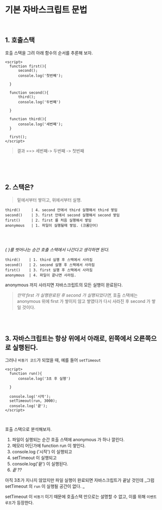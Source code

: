 # 기본 자바스크립트 문법

<br/>

## 1. 호출스택

호출 스택을 그려 아래 함수의 순서를 추론해 보자.

```
<script>
  function first(){
      second();
      console.log('첫번째');

  }

  function second(){
      third();
      console.log('두번째')

  }

  function third(){
      console.log('세번째');
  }

  first();
</script>
```

> 결과 ==> 세번째-> 두번째 -> 첫번째


<br/>
<br/>
<br/>

## 2. 스택은?
> 밑에서부터 쌓이고, 위에서부터 실행.


```
third()     | 4. second 안에서 third 실행해서 third 쌓임
second()    | 3. first 안에서 second 실행해서 second 쌓임
first()     | 2. first 를 처음 실행해서 쌓임
anonymous   | 1. 파일이 실행될때 쌓임. (크롬단어)
```
<br/>
<br/>

_{ }를 벗어나는 순간 호출 스택에서 나간다고 생각하면 된다._
<br/>

```
third()    | 1. third 실행 후 스택에서 사라짐
second()   | 2. second 실행 후 스택에서 사라짐
first()    | 3. first 실행 후 스택에서 사라짐
anonymous  | 4. 파일이 끝나면 사라짐. 
```

anonymous 까지 사라지면 자바스크립트의 모든 실행이 완료된다.

> _만약 first 가 실행완료된 후 second 가 실행되었다면,_
호출 스택에는 anonymous 위에 first 가 쌓이지 않고 쌓였다가 다시 사라진 후 second 가 쌓일 것이다.


<br/>
<br/>

## 3. 자바스크립트는 항상 위에서 아래로, 왼쪽에서 오른쪽으로 실행된다.
그러나 `비동기 코드`가 되었을 때, 예를 들어 `setTimeout`

```
<script>
  function run(){
      console.log('3초 후 실행')

  }

  console.log('시작');
  setTimeout(run, 3000);
  console.log('끝');
</script>
```
<br/>


호출 스택으로 분석해보자.

1. 파일이 실행되는 순간 호출 스택에 anonymous 가 하나 깔린다.
2. 메모리 어딘가에 function run 이 쌓인다.
3. console.log ('시작') 이 실행되고
4. setTimeout 이 실행되고
5. console.log('끝') 이 실행된다.
6. _끝 ??_

>
아직 3초가 지나지 않았지만 파일 실행이 완료되면 자바스크립트가 끝날 것인데
_그럼 setTimeout 의 `run` 이 실행될 공간이 없다. _
>
setTimeout 이 `비동기` 이기 때문에 호출스택 만으로는 설명할 수 없고,
이를 위해 `이벤트 루프`가 등장한다.
